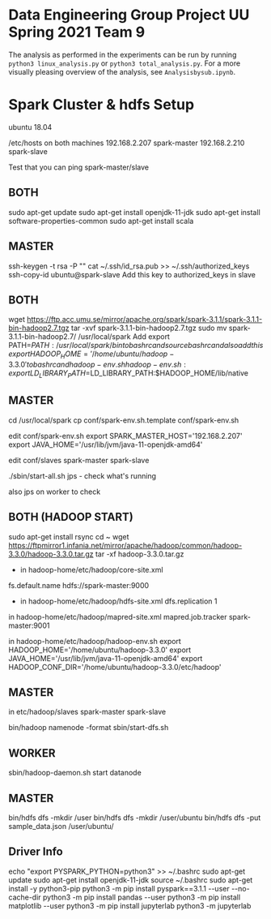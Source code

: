 # Data Engineering Group Project UU Spring 2021 Team 9
The analysis as performed in the experiments can be run by running `python3 linux_analysis.py`
or `python3 total_analysis.py`. For a more visually pleasing overview of the analysis, see `Analysisbysub.ipynb`.


# Spark Cluster & hdfs Setup 
ubuntu 18.04

/etc/hosts on both machines
192.168.2.207 spark-master
192.168.2.210 spark-slave

Test that you can ping spark-master/slave

## BOTH
sudo apt-get update
sudo apt-get install openjdk-11-jdk
sudo apt-get install software-properties-common
sudo apt-get install scala

## MASTER
ssh-keygen -t rsa -P ""
cat ~/.ssh/id_rsa.pub >> ~/.ssh/authorized_keys
ssh-copy-id ubuntu@spark-slave
Add this key to authorized_keys in slave

## BOTH
wget https://ftp.acc.umu.se/mirror/apache.org/spark/spark-3.1.1/spark-3.1.1-bin-hadoop2.7.tgz
tar -xvf spark-3.1.1-bin-hadoop2.7.tgz
sudo mv spark-3.1.1-bin-hadoop2.7/ /usr/local/spark
Add export PATH=$PATH:/usr/local/spark/bin to bashrc and source bashrc
and also add this export HADOOP_HOME='/home/ubuntu/hadoop-3.3.0' to bashrc and hadoop-env.sh
hadoop-env.sh: export LD_LIBRARY_PATH=$LD_LIBRARY_PATH:$HADOOP_HOME/lib/native

## MASTER
cd /usr/local/spark
cp conf/spark-env.sh.template conf/spark-env.sh

edit conf/spark-env.sh
export SPARK_MASTER_HOST='192.168.2.207'
export JAVA_HOME='/usr/lib/jvm/java-11-openjdk-amd64'

edit conf/slaves
spark-master
spark-slave

./sbin/start-all.sh
jps - check what's running

also jps on worker to check
## BOTH (HADOOP START)
sudo apt-get install rsync
cd ~
wget https://ftpmirror1.infania.net/mirror/apache/hadoop/common/hadoop-3.3.0/hadoop-3.3.0.tar.gz
tar -xf hadoop-3.3.0.tar.gz

* in hadoop-home/etc/hadoop/core-site.xml
<configuration>
        <property>
                <name>fs.default.name</name>
                <value>hdfs://spark-master:9000</value>
        </property>
</configuration>

* in hadoop-home/etc/hadoop/hdfs-site.xml
     <property>
         <name>dfs.replication</name>
         <value>1</value>
     </property>

in hadoop-home/etc/hadoop/mapred-site.xml
<configuration>
     <property>
         <name>mapred.job.tracker</name>
         <value>spark-master:9001</value>
     </property>
</configuration>

in hadoop-home/etc/hadoop/hadoop-env.sh
export HADOOP_HOME='/home/ubuntu/hadoop-3.3.0'
export JAVA_HOME='/usr/lib/jvm/java-11-openjdk-amd64'
export HADOOP_CONF_DIR='/home/ubuntu/hadoop-3.3.0/etc/hadoop'
## MASTER
in etc/hadoop/slaves
spark-master
spark-slave


bin/hadoop namenode -format
sbin/start-dfs.sh
## WORKER
sbin/hadoop-daemon.sh start datanode
## MASTER
bin/hdfs dfs -mkdir /user
bin/hdfs dfs -mkdir /user/ubuntu
bin/hdfs dfs -put sample_data.json /user/ubuntu/

## Driver Info
echo "export PYSPARK_PYTHON=python3" >> ~/.bashrc
sudo apt-get update
sudo apt-get install openjdk-11-jdk
source ~/.bashrc
sudo apt-get install -y python3-pip
python3 -m pip install pyspark==3.1.1 --user --no-cache-dir
python3 -m pip install pandas --user
python3 -m pip install matplotlib --user
python3 -m pip install jupyterlab
python3 -m jupyterlab
